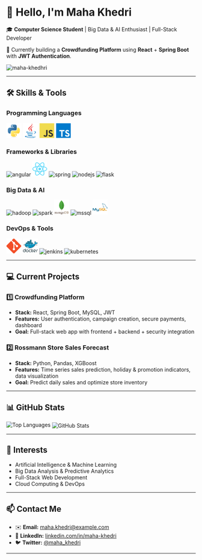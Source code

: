 # 👋 Hello, I'm Maha Khedri

🎓 **Computer Science Student** | Big Data & AI Enthusiast | Full-Stack Developer  

🚀 Currently building a **Crowdfunding Platform** using **React** + **Spring Boot** with **JWT Authentication**.  

<p align="left">
<img src="https://komarev.com/ghpvc/?username=MahaKhedhri&label=Profile%20views&color=0e75b6&style=flat" alt="maha-khedhri" />
</p>

---

## 🛠️ Skills & Tools

### Programming Languages
<p>
<img src="https://raw.githubusercontent.com/devicons/devicon/master/icons/python/python-original.svg" alt="python" width="40" height="40"/>
<img src="https://raw.githubusercontent.com/devicons/devicon/master/icons/java/java-original.svg" alt="java" width="40" height="40"/>
<img src="https://raw.githubusercontent.com/devicons/devicon/master/icons/javascript/javascript-original.svg" alt="javascript" width="40" height="40"/>
<img src="https://raw.githubusercontent.com/devicons/devicon/master/icons/typescript/typescript-original.svg" alt="typescript" width="40" height="40"/>
</p>

### Frameworks & Libraries
<p>
<img src="https://angular.io/assets/images/logos/angular/angular.svg" alt="angular" width="40" height="40"/>
<img src="https://raw.githubusercontent.com/devicons/devicon/master/icons/react/react-original.svg" alt="react" width="40" height="40"/>
<img src="https://www.vectorlogo.zone/logos/springio/springio-icon.svg" alt="spring" width="40" height="40"/>
<img src="https://www.vectorlogo.zone/logos/nodejs/nodejs-original-wordmark.svg" alt="nodejs" width="40" height="40"/>
<img src="https://www.vectorlogo.zone/logos/pocoo_flask/pocoo_flask-icon.svg" alt="flask" width="40" height="40"/>
</p>

### Big Data & AI
<p>
<img src="https://upload.wikimedia.org/wikipedia/commons/6/6a/Apache_Hadoop_logo.svg" alt="hadoop" width="40" height="40"/>
<img src="https://spark.apache.org/images/spark-logo-trademark.png" alt="spark" width="40" height="40"/>
<img src="https://raw.githubusercontent.com/devicons/devicon/master/icons/mongodb/mongodb-original-wordmark.svg" alt="mongodb" width="40" height="40"/>
<img src="https://www.svgrepo.com/show/303229/microsoft-sql-server-logo.svg" alt="mssql" width="40" height="40"/>
<img src="https://raw.githubusercontent.com/devicons/devicon/master/icons/mysql/mysql-original-wordmark.svg" alt="mysql" width="40" height="40"/>
</p>

### DevOps & Tools
<p>
<img src="https://raw.githubusercontent.com/devicons/devicon/master/icons/git/git-original.svg" alt="git" width="40" height="40"/>
<img src="https://raw.githubusercontent.com/devicons/devicon/master/icons/docker/docker-original-wordmark.svg" alt="docker" width="40" height="40"/>
<img src="https://www.vectorlogo.zone/logos/jenkins/jenkins-icon.svg" alt="jenkins" width="40" height="40"/>
<img src="https://www.vectorlogo.zone/logos/kubernetes/kubernetes-icon.svg" alt="kubernetes" width="40" height="40"/>
</p>

---

## 💻 Current Projects

### 1️⃣ Crowdfunding Platform
- **Stack:** React, Spring Boot, MySQL, JWT  
- **Features:** User authentication, campaign creation, secure payments, dashboard  
- **Goal:** Full-stack web app with frontend + backend + security integration  

### 2️⃣ Rossmann Store Sales Forecast
- **Stack:** Python, Pandas, XGBoost  
- **Features:** Time series sales prediction, holiday & promotion indicators, data visualization  
- **Goal:** Predict daily sales and optimize store inventory  

---

## 📊 GitHub Stats

<p><img align="left" src="https://github-readme-stats.vercel.app/api/top-langs/?username=MahaKhedhri&layout=compact&hide=stars,issues&theme=dark" alt="Top Languages" /></p>
<p>&nbsp;<img align="center" src="https://github-readme-stats.vercel.app/api?username=MahaKhedhri&show_icons=true&locale=en&theme=dark" alt="GitHub Stats" /></p>

---

## 🌟 Interests

- Artificial Intelligence & Machine Learning  
- Big Data Analysis & Predictive Analytics  
- Full-Stack Web Development  
- Cloud Computing & DevOps  

---

## 📫 Contact Me

- ✉️ **Email:** maha.khedri@example.com  
- 🔗 **LinkedIn:** [linkedin.com/in/maha-khedri](https://www.linkedin.com/in/maha-khedri)  
- 🐦 **Twitter:** [@maha_khedri](https://twitter.com/maha_khedri)  

---

